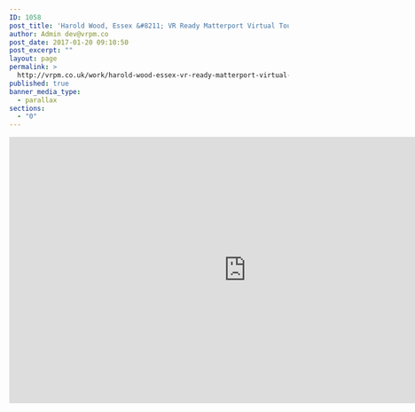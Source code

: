```yaml
---
ID: 1058
post_title: 'Harold Wood, Essex &#8211; VR Ready Matterport Virtual Tour'
author: Admin dev@vrpm.co
post_date: 2017-01-20 09:10:50
post_excerpt: ""
layout: page
permalink: >
  http://vrpm.co.uk/work/harold-wood-essex-vr-ready-matterport-virtual-tour/
published: true
banner_media_type:
  - parallax
sections:
  - "0"
---
```

<iframe src="https://my.matterport.com/show/?m=VcAKLj7T3Es&amp;brand=0" width="853" height="480" frameborder="0" allowfullscreen="allowfullscreen"></iframe>